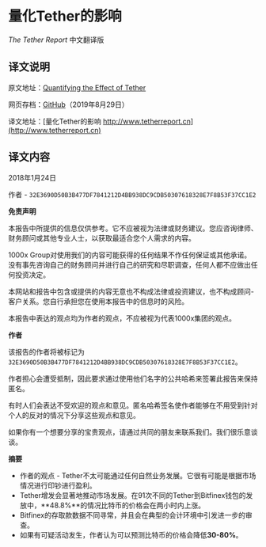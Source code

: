 # 量化Tether的影响

*The Tether Report* 中文翻译版

## 译文说明

原文地址：[Quantifying the Effect of Tether](https://www.tetherreport.com)

网页存档：[GitHub](https://github.com/tianshanghong/tether-report-cn/tree/master/archive)（2019年8月29日）

译文地址：[量化Tether的影响 http://www.tetherreport.cn](http://www.tetherreport.cn)

## 译文内容

2018年1月24日

作者 - `32E3690D50B3B477DF7841212D4BB938DC9CDB50307618328E7F8B53F37CC1E2`

**免责声明**

本报告中所提供的信息仅供参考。它不应被视为法律或财务建议。您应咨询律师、财务顾问或其他专业人士，以获取最适合您个人需求的内容。

1000x Group对使用我们的内容可能获得的任何结果不作任何保证或其他承诺。没有事先咨询自己的财务顾问并进行自己的研究和尽职调查，任何人都不应做出任何投资决定。

本网站和报告中包含或提供的内容无意也不构成法律或投资建议，也不构成顾问-客户关系。您自行承担您在使用本报告中的信息时的风险。

本报告中表达的观点均为作者的观点，不应被视为代表1000x集团的观点。

**作者**

该报告的作者将被标记为 `32E3690D50B3B477DF7841212D4BB938DC9CDB50307618328E7F8B53F37CC1E2`。

作者担心会遭受抵制，因此要求通过使用他们名字的公共哈希来签署此报告来保持匿名。

有时人们会表达不受欢迎的观点和意见。匿名哈希签名使作者能够在不用受到针对个人的反对的情况下分享这些观点和意见。

如果你有一个想要分享的宝贵观点，请通过共同的朋友来联系我们。我们很乐意谈谈。

**摘要**

 - 作者的观点 - Tether不太可能通过任何自然业务发展。它很有可能是根据市场情况进行印钞进行盈利。
 - Tether增发会显著地推动市场发展。在91次不同的Tether到Bitfinex钱包的发放中，**48.8%**的情况比特币的价格会在两小时内上涨。
 - Bitfinex的存取款数据不同寻常，并且会在典型的会计环境中引发进一步的审查。
 - 如果有可疑活动发生，作者认为可以预测比特币的价格会降低**30-80%**。
